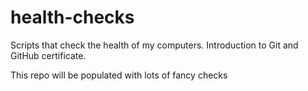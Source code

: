 # health-checks
Scripts that check the health of my computers. Introduction to Git and GitHub certificate.

This repo will be populated with lots of fancy checks
